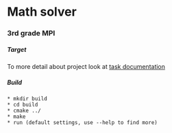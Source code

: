 # Math solver #
### 3rd grade MPI ###

##### Target #####

To more detail about project look at [task documentation](task.pdf)

##### Build #####
```
* mkdir build
* cd build
* cmake ../
* make
* run (default settings, use --help to find more)
```
